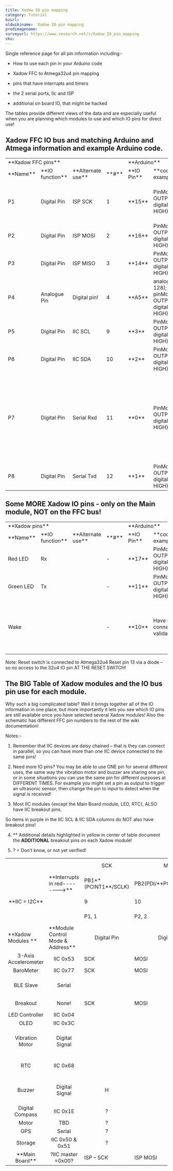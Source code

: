 ```yaml
---
title: Xadow IO pin mapping
category: Tutorial
bzurl:
oldwikiname:  Xadow IO pin mapping
prodimagename:
surveyurl: https://www.research.net/r/Xadow_IO_pin_mapping
sku:
---
```


Single reference page for all pin information including:-

*   How to use each pin in your Arduino code

*   Xadow FFC to Atmega32u4 pin mapping

*   pins that have interrupts and timers

*   the 2 serial ports, IIc and ISP
*   additional on board IO, that might be hacked

The tables provide different views of the data and are especially useful when you are planning which modules to use and which IO pins for direct use!

##  Xadow FFC IO bus and matching Arduino and Atmega information and example Arduino code.

<table>
<tr>
<td colspan="4"> **Xadow FFC pins**
</td>
<td colspan="2"> **Arduino**
</td>
<td colspan="2"> **Atmega32u4 pins**
</td>
<td>
</td></tr>
<tr>
<td> **Name**
</td>
<td> **IO function**
</td>
<td> **Alternate use**
</td>
<td> **#**
</td>
<td> **IO Pin**
</td>
<td> **code example(s)**
</td>
<td> **Name (**interrupts in red**)**
</td>
<td> **#**
</td>
<td> **Notes**
</td></tr>
<tr>
<td> P1
</td>
<td> Digital Pin
</td>
<td> ISP SCK
</td>
<td> 1
</td>
<td> **15**
</td>
<td> PinMode(15, OUTPUT); digitalWrite(15, HIGH);
</td>
<td> PB1**(PCINT1**/SCLK)
</td>
<td> 9
</td>
<td> ISP SMD header pads also on rear of Xado Main board
</td></tr>
<tr>
<td> P2
</td>
<td> Digital Pin
</td>
<td> ISP MOSI
</td>
<td> 2
</td>
<td> **16**
</td>
<td> PinMode(16, OUTPUT); digitalWrite(16, HIGH);
</td>
<td> PB2(PDI/**PCINT2**/MOSI)
</td>
<td> 10
</td></tr>
<tr>
<td> P3
</td>
<td> Digital Pin
</td>
<td> ISP MISO
</td>
<td> 3
</td>
<td> **14**
</td>
<td> PinMode(14, OUTPUT); digitalWrite(14, HIGH);
</td>
<td> PB3(PDO/**PCINT3**/MISO)
</td>
<td> 11
</td></tr>
<tr>
<td> P4
</td>
<td> Analogue Pin
</td>
<td> Digital pin!
</td>
<td> 4
</td>
<td> **A5**
</td>
<td> analogWrite(A5, 128); pinMode(A5, OUTPUT); digitalWrite(A5, HIGH);
</td>
<td> PF0(ADC0)
</td>
<td> 41
</td>
<td> Arduino analogue pins can also be used as digital pins!
</td></tr>
<tr>
<td> P5
</td>
<td> Digital Pin
</td>
<td> IIC SCL
</td>
<td> 9
</td>
<td> **3**
</td>
<td> PinMode(3, OUTPUT); digitalWrite(3, HIGH);
</td>
<td> PD0(OC0B/SCL/**INT0**)
</td>
<td> 18
</td>
<td>
</td></tr>
<tr>
<td> P6
</td>
<td> Digital Pin
</td>
<td> IIC SDA
</td>
<td> 10
</td>
<td> **2**
</td>
<td> PinMode(2, OUTPUT); digitalWrite(2, HIGH);
</td>
<td> PD1 (SDA/**INT1**)
</td>
<td> 19
</td>
<td>
</td></tr>
<tr>
<td> P7
</td>
<td> Digital Pin
</td>
<td> Serial Rxd
</td>
<td> 11
</td>
<td> **0**
</td>
<td> PinMode(0, OUTPUT); digitalWrite(0, HIGH);
</td>
<td> PD2(RXD/**INT2**)
</td>
<td> 20
</td>
<td> See Xadow BLE/GPS examples for these serial pin usage info.

NOT same serial port uploading code–see Red/Green LED below.

</td></tr>
<tr>
<td> P8
</td>
<td> Digital Pin
</td>
<td> Serial Txd
</td>
<td> 12
</td>
<td> **1**
</td>
<td> PinMode(1, OUTPUT); digitalWrite(1, HIGH);
</td>
<td> PD3(TXD/**INT3**)
</td>
<td> 21
</td></tr></table>

##  Some MORE Xadow IO pins - only on the Main module, NOT on the FFC bus!

<table>
<tr>
<td colspan="4"> **Xadow pins**
</td>
<td colspan="2"> **Arduino**
</td>
<td colspan="2"> **Atmega32u4 pins**
</td>
<td>
</td></tr>
<tr>
<td> **Name**
</td>
<td> **IO function**
</td>
<td> **Alternate use**
</td>
<td> **#**
</td>
<td> **IO Pin**
</td>
<td> **code example(s)**
</td>
<td> **Name (**interrupts in red**)**
</td>
<td> **#**
</td>
<td> **Notes**
</td></tr>
<tr>
<td> Red LED
</td>
<td> Rx
</td>
<td>
</td>
<td> -
</td>
<td> **17**
</td>
<td> PinMode(17, OUTPUT); digitalWrite(17, HIGH);
</td>
<td> PB0(SS/**PCINT0**)
</td>
<td> 8
</td>
<td> Serial port uploading code
</td></tr>
<tr>
<td> Green LED
</td>
<td> Tx
</td>
<td>
</td>
<td> -
</td>
<td> **11**
</td>
<td> PinMode(11, OUTPUT); digitalWrite(11, HIGH);
</td>
<td> PB7(**PCINT7**/OC0A/OC1C/!RTS)
</td>
<td> 12
</td></tr>
<tr>
<td> Wake
</td>
<td>
</td>
<td>
</td>
<td> -
</td>
<td> **10**
</td>
<td> Have not yet connected and validated this!
</td>
<td> PB^/A10/D10
</td>
<td> 30
</td>
<td> On board switch – you need super soldering skills to access this!
</td></tr></table>

Note: Reset switch is connected to Atmega32u4 Reset pin 13 via a diode – so no access to the 32u4 IO pin AT THE RESET SWITCH!

##  The BIG Table of Xadow modules and the IO bus pin use for each module.

Why such a big complicated table? Well it brings together all of the IO information in one place, but more importantly it lets you see which IO pins are still available once you have selected several Xadow modules! Also the schematic has different FFC pin numbers to the rest of the wiki documentation!

Notes:-

1. Remember that IIC devices are daisy chained – that is they can connect in parallel, so you can have more than one IIC device connected to the same pins!

2. Need more IO pins? You may be able to use ONE pin for several different uses, the same way the vibration motor and buzzer are sharing one pin, or in some situations you can use the same pin for different purposes at DIFFERENT TIMES. For example you might set a pin as output to trigger an ultrasonic sensor, then change the pin to input to detect when the signal is received!

3. Most IIC modules {except the Main Board module, LED, RTC}, ALSO have IIC breakout pins.

So items in purple in the IIC SCL &amp; IIC SDA columns do NOT also have breakout pins!

4. ** Additional details highlighted in yellow in center of table document the **ADDITIONAL** breakout pins on each Xadow module!

5. ? = Don't know, or not yet verified!

<table>
<tr>
<td>
</td>
<td>
</td>
<td> <center>SCK</center>
</td>
<td> <center>MOSI</center>
</td>
<td> <center>MISO</center>
</td>
<td> <center>A5</center>
</td>
<td> <center>3</center>
</td>
<td> <center>2</center>
</td>
<td> <center>1</center>
</td>
<td> <center>0</center>
</td>
<td> **Arduino Pin name**
</td></tr>
<tr>
<td>
</td>
<td> **Interrupts in red--------&gt;**
</td>
<td> PB1**(PCINT1**/SCLK)
</td>
<td> PB2(PDI/**PCINT2**/MOSI)
</td>
<td> PB3(PDO/**PCINT3**/MISO)
</td>
<td> PF0(ADC0)
</td>
<td> PD0(OC0B/SCL/INT0)
</td>
<td> PD1(SDA/**INT1**)
</td>
<td> PD2(RXD/**INT2**)
</td>
<td> PD3(TXD/**INT3**)
</td>
<td> Atmega32u4 pin Name
</td></tr>
<tr>
<td> <center>**IIC = I2C**</center>
</td>
<td>
</td>
<td> 9
</td>
<td> 10
</td>
<td> 11
</td>
<td> 41
</td>
<td> 18
</td>
<td> 19
</td>
<td> 20
</td>
<td> 21
</td>
<td> Atmega32u4 pin#
</td></tr>
<tr>
<td>
</td>
<td>
</td>
<td> P1, 1
</td>
<td> P2, 2
</td>
<td> P3, 3
</td>
<td> P4, 4
</td>
<td> P5, 9
</td>
<td> P6, 10
</td>
<td> P7, 11
</td>
<td> P8,12
</td>
<td> FFC pin Name, #
</td></tr>
<tr>
<td> **Xadow Modules **
</td>
<td> **Module Control Mode &amp; Address**
</td>
<td> <center>Digital Pin </center>
</td>
<td> <center>Digital Pin </center>
</td>
<td> <center>Digital Pin </center>
</td>
<td> <center>**Analog or **Digital Pin </center>
</td>
<td> <center>**IIC SCL**</center>
</td>
<td> <center>**IIC SDA**</center>
</td>
<td> <center>**Serial Rxd**</center>
</td>
<td> <center>**Serial Txd**</center>
</td>
<td> **Xadow Pin function**
</td></tr>
<tr>
<td> <center>3-Axis Accelerometer </center>
</td>
<td> <center>IIC 0x53</center>
</td>
<td> SCK
</td>
<td> MOSI
</td>
<td> MISO
</td>
<td> <center>A5</center>
</td>
<td> <center>SCL</center>
</td>
<td> <center>SDA</center>
</td>
<td> Rxd
</td>
<td> TxD
</td>
<td>
</td></tr>
<tr>
<td> <center>BaroMeter </center>
</td>
<td> <center>IIC 0x77</center>
</td>
<td> SCK
</td>
<td> MOSI
</td>
<td> MISO
</td>
<td> <center>A5</center>
</td>
<td> <center>SCL</center>
</td>
<td> <center>SDA</center>
</td>
<td> Rxd
</td>
<td> TxD
</td>
<td>
</td></tr>
<tr>
<td> <center>BLE Slave </center>
</td>
<td> <center>Serial </center>
</td>
<td>
</td>
<td>
</td>
<td>
</td>
<td>
</td>
<td>
</td>
<td>
</td>
<td colspan="2"> <center>RX/TX </center>
</td>
<td> Plus pads specific to BLE on rear
</td></tr>
<tr>
<td> <center>Breakout </center>
</td>
<td> <center>None!</center>
</td>
<td> SCK
</td>
<td> MOSI
</td>
<td> MISO
</td>
<td> <center>A5</center>
</td>
<td> <center>SCL</center>
</td>
<td> <center>SDA</center>
</td>
<td> Rxd
</td>
<td> TxD
</td>
<td> + Grove I2C &amp; Serial sockets
</td></tr>
<tr>
<td> <center>LED Controller </center>
</td>
<td> <center>IIC 0x04</center>
</td>
<td>
</td>
<td>
</td>
<td>
</td>
<td>
</td>
<td> <center>SCL</center>
</td>
<td> <center>SDA</center>
</td>
<td>
</td>
<td>
</td>
<td>
</td></tr>
<tr>
<td> <center>OLED </center>
</td>
<td> <center>IIC 0x3C</center>
</td>
<td>
</td>
<td>
</td>
<td>
</td>
<td>
</td>
<td> <center>SCL</center>
</td>
<td> <center>SDA</center>
</td>
<td>
</td>
<td>
</td>
<td>
</td></tr>
<tr>
<td> <center>Vibration Motor </center>
</td>
<td> <center>Digital Signal </center>
</td>
<td>
</td>
<td> <center>H </center>
</td>
<td>
</td>
<td> <center>H </center>
</td>
<td>
</td>
<td>
</td>
<td>
</td>
<td>
</td>
<td> _**Disconnect module BEFORE using ISP**_
</td></tr>
<tr>
<td> <center>RTC </center>
</td>
<td> <center>IIC 0x68</center>
</td>
<td>
</td>
<td>
</td>
<td>
</td>
<td>
</td>
<td> <center>SCL</center>
</td>
<td> <center>SDA</center>
</td>
<td>
</td>
<td>
</td>
<td> rear pad connect INTB – Int0???
</td></tr>
<tr>
<td> <center>Buzzer </center>
</td>
<td> <center>Digital Signal </center>
</td>
<td> <center>H </center>
</td>
<td> <center>?</center>
</td>
<td> <center>?</center>
</td>
<td> <center>H </center>
</td>
<td> <center>?</center>
</td>
<td> <center>?</center>
</td>
<td> <center>?</center>
</td>
<td> <center>?</center>
</td>
<td> _**Disconnect module BEFORE using ISP**_
</td></tr>
<tr>
<td> <center>Digital Compass </center>
</td>
<td> <center>IIC 0x1E</center>
</td>
<td> <center>?</center>
</td>
<td> <center>?</center>
</td>
<td> <center>?</center>
</td>
<td> <center>?</center>
</td>
<td> <center>?</center>
</td>
<td> <center>?</center>
</td>
<td> <center>?</center>
</td>
<td> <center>?</center>
</td>
<td>
</td></tr>
<tr>
<td> <center>Motor </center>
</td>
<td> <center>TBD </center>
</td>
<td> <center>?</center>
</td>
<td> <center>?</center>
</td>
<td> <center>?</center>
</td>
<td> <center>?</center>
</td>
<td> <center>?</center>
</td>
<td> <center>?</center>
</td>
<td> <center>?</center>
</td>
<td> <center>?</center>
</td>
<td>
</td></tr>
<tr>
<td> <center>GPS </center>
</td>
<td> <center>Serial </center>
</td>
<td> <center>?</center>
</td>
<td> <center>?</center>
</td>
<td> <center>?</center>
</td>
<td> <center>?</center>
</td>
<td> <center>?</center>
</td>
<td> <center>?</center>
</td>
<td colspan="2"> <center>RX/TX </center>
</td>
<td>
</td></tr>
<tr>
<td> <center>Storage </center>
</td>
<td> <center>IIC 0x50 &amp; 0x51</center>
</td>
<td> <center>?</center>
</td>
<td> <center>?</center>
</td>
<td> <center>?</center>
</td>
<td> <center>?</center>
</td>
<td> <center>?</center>
</td>
<td> <center>?</center>
</td>
<td> <center>?</center>
</td>
<td> <center>?</center>
</td>
<td>
</td></tr>
<tr>
<td> <center>**Main Board**</center>
</td>
<td> <center>?IIC master =0x00?</center>
</td>
<td> ISP – SCK
</td>
<td> ISP MOSI
</td>
<td> ISP MISO
</td>
<td>
</td>
<td> <center>SCL</center>
</td>
<td> <center>SDA</center>
</td>
<td>
</td>
<td>
</td>
<td> All via SMD pads on rear.
</td></tr></table>

